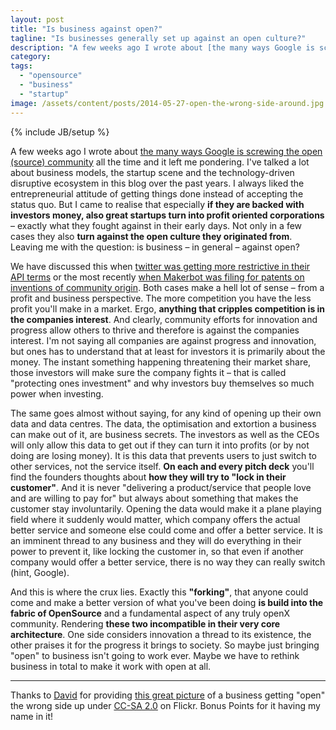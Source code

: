 ```yaml
---
layout: post
title: "Is business against open?"
tagline: "Is businesses generally set up against an open culture?"
description: "A few weeks ago I wrote about [the many ways Google is screwing the open (source) community](/2014/04/22/stop-it-open-source-google-aint-gonna-care-about-you-ever) all the time and it left me pondering. I've talked a lot about business models, the startup scene and the technology-driven disruptive ecosystem in this blog over the past years. I always liked the entrepreneurial attitude of getting things done instead of accepting the status quo. But I came to realise that especially **if they are backed with investors money, also great startups turn into profit oriented corporations** – exactly what they fought against in their early days. Not only in a few cases they also **turn against the open culture they originated from**. Leaving me with the question: is business – in general – against open?"
category:
tags:
  - "opensource"
  - "business"
  - "startup"
image: /assets/content/posts/2014-05-27-open-the-wrong-side-around.jpg
---
```

{% include JB/setup %}

A few weeks ago I wrote about [the many ways Google is screwing the open (source) community](/2014/04/22/stop-it-open-source-google-aint-gonna-care-about-you-ever) all the time and it left me pondering. I've talked a lot about business models, the startup scene and the technology-driven disruptive ecosystem in this blog over the past years. I always liked the entrepreneurial attitude of getting things done instead of accepting the status quo. But I came to realise that especially **if they are backed with investors money, also great startups turn into profit oriented corporations** – exactly what they fought against in their early days. Not only in a few cases they also **turn against the open culture they originated from**. Leaving me with the question: is business – in general – against open?

We have discussed this when [twitter was getting more restrictive in their API terms](http://www.huffingtonpost.com/2012/08/16/twitter-api-changes-2012_n_1793248.html) or the most recently [when Makerbot was filing for patents on inventions of community origin](http://www.openbeamusa.com/blog/2014/5/22/stay-classy-makerbot). Both cases make a hell lot of sense – from a profit and business perspective. The more competition you have the less profit you'll make in a market. Ergo, **anything that cripples competition is in the companies interest**. And clearly, community efforts for innovation and progress allow others to thrive and therefore is against the companies interest. I'm not saying all companies are against progress and innovation, but ones has to understand that at least for investors it is primarily about the money. The instant something happening threatening their market share, those investors will make sure the company fights it – that is called "protecting ones investment" and why investors buy themselves so much power when investing.

The same goes almost without saying, for any kind of opening up their own data and data centres. The data, the optimisation and extortion a business can make out of it, are business secrets. The investors as well as the CEOs will only allow this data to get out if they can turn it into profits (or by not doing are losing money). It is this data that prevents users to just switch to other services, not the service itself. **On each and every pitch deck** you'll find the founders thoughts about **how they will try to "lock in their customer"**. And it is never "delivering a product/service that people love and are willing to pay for" but always about something that makes the customer stay involuntarily. Opening the data would make it a plane playing field where it suddenly would matter, which company offers the actual better service and someone else could come and offer a better service. It is an imminent thread to any business and they will do everything in their power to prevent it, like locking the customer in, so that even if another company would offer a better service, there is no way they can really switch (hint, Google).

And this is where the crux lies. Exactly this **"forking"**, that anyone could come and make a better version of what you've been doing **is build into the fabric of OpenSource** and a fundamental aspect of any truly openX community. Rendering **these two incompatible in their very core architecture**. One side considers innovation a thread to its existence, the other praises it for the progress it brings to society. So maybe just bringing "open" to business isn't going to work ever. Maybe we have to rethink business in total to make it work with open at all.

----

Thanks to [David](https://www.flickr.com/photos/bootbearwdc/) for providing [this great picture](https://www.flickr.com/photos/bootbearwdc/15542832) of a business getting "open" the wrong side up under [CC-SA 2.0](https://creativecommons.org/licenses/by/2.0/) on Flickr. Bonus Points for it having my name in it!

